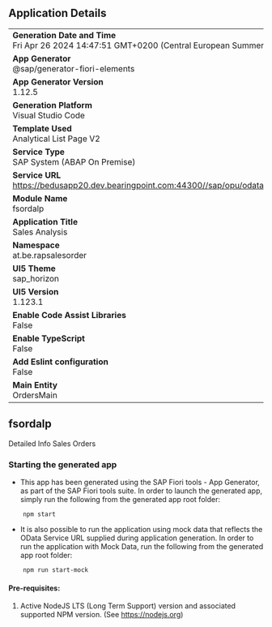 ## Application Details
|               |
| ------------- |
|**Generation Date and Time**<br>Fri Apr 26 2024 14:47:51 GMT+0200 (Central European Summer Time)|
|**App Generator**<br>@sap/generator-fiori-elements|
|**App Generator Version**<br>1.12.5|
|**Generation Platform**<br>Visual Studio Code|
|**Template Used**<br>Analytical List Page V2|
|**Service Type**<br>SAP System (ABAP On Premise)|
|**Service URL**<br>https://bedusapp20.dev.bearingpoint.com:44300//sap/opu/odata/sap/ZUI_SALESALPFS_2
|**Module Name**<br>fsordalp|
|**Application Title**<br>Sales Analysis|
|**Namespace**<br>at.be.rapsalesorder|
|**UI5 Theme**<br>sap_horizon|
|**UI5 Version**<br>1.123.1|
|**Enable Code Assist Libraries**<br>False|
|**Enable TypeScript**<br>False|
|**Add Eslint configuration**<br>False|
|**Main Entity**<br>OrdersMain|

## fsordalp

Detailed Info Sales Orders

### Starting the generated app

-   This app has been generated using the SAP Fiori tools - App Generator, as part of the SAP Fiori tools suite.  In order to launch the generated app, simply run the following from the generated app root folder:

```
    npm start
```

- It is also possible to run the application using mock data that reflects the OData Service URL supplied during application generation.  In order to run the application with Mock Data, run the following from the generated app root folder:

```
    npm run start-mock
```

#### Pre-requisites:

1. Active NodeJS LTS (Long Term Support) version and associated supported NPM version.  (See https://nodejs.org)


